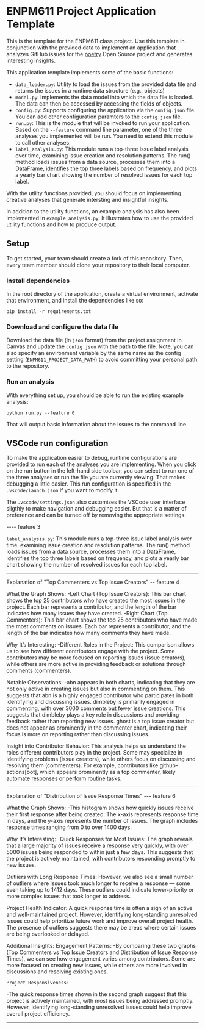 # ENPM611 Project Application Template

This is the template for the ENPM611 class project. Use this template in conjunction with the provided data to implement an application that analyzes GitHub issues for the [poetry](https://github.com/python-poetry/poetry/issues) Open Source project and generates interesting insights.

This application template implements some of the basic functions:

- `data_loader.py`: Utility to load the issues from the provided data file and returns the issues in a runtime data structure (e.g., objects)
- `model.py`: Implements the data model into which the data file is loaded. The data can then be accessed by accessing the fields of objects.
- `config.py`: Supports configuring the application via the `config.json` file. You can add other configuration paramters to the `config.json` file.
- `run.py`: This is the module that will be invoked to run your application. Based on the `--feature` command line parameter, one of the three analyses you implemented will be run. You need to extend this module to call other analyses.
- `label_analysis.py`: This module runs a top-three issue label analysis over time, examining issue creation and resolution patterns. The run() method loads issues from a data source, processes them into a DataFrame, identifies the top three labels based on frequency, and plots a yearly bar chart showing the number of resolved issues for each top label.

With the utility functions provided, you should focus on implementing creative analyses that generate intersting and insightful insights.

In addition to the utility functions, an example analysis has also been implemented in `example_analysis.py`. It illustrates how to use the provided utility functions and how to produce output.

## Setup

To get started, your team should create a fork of this repository. Then, every team member should clone your repository to their local computer. 


### Install dependencies

In the root directory of the application, create a virtual environment, activate that environment, and install the dependencies like so:

```
pip install -r requirements.txt
```

### Download and configure the data file

Download the data file (in `json` format) from the project assignment in Canvas and update the `config.json` with the path to the file. Note, you can also specify an environment variable by the same name as the config setting (`ENPM611_PROJECT_DATA_PATH`) to avoid committing your personal path to the repository.


### Run an analysis

With everything set up, you should be able to run the existing example analysis:

```
python run.py --feature 0
```

That will output basic information about the issues to the command line.


## VSCode run configuration

To make the application easier to debug, runtime configurations are provided to run each of the analyses you are implementing. When you click on the run button in the left-hand side toolbar, you can select to run one of the three analyses or run the file you are currently viewing. That makes debugging a little easier. This run configuration is specified in the `.vscode/launch.json` if you want to modify it.

The `.vscode/settings.json` also customizes the VSCode user interface sligthly to make navigation and debugging easier. But that is a matter of preference and can be turned off by removing the appropriate settings.

---- feature 3

`label_analysis.py`: This module runs a top-three issue label analysis over time, examining issue creation and resolution patterns. The run() method loads issues from a data source, processes them into a DataFrame, identifies the top three labels based on frequency, and plots a yearly bar chart showing the number of resolved issues for each top label.

------
Explanation of "Top Commenters vs Top Issue Creators"  -- feature 4

What the Graph Shows:
-Left Chart (Top Issue Creators): This bar chart shows the top 25 contributors who have created the most issues in the project. Each bar represents a contributor, and the length of the bar indicates how many issues they have created.
-Right Chart (Top Commenters): This bar chart shows the top 25 contributors who have made the most comments on issues. Each bar represents a contributor, and the length of the bar indicates how many comments they have made.

Why It’s Interesting:
-Different Roles in the Project: This comparison allows us to see how different contributors engage with the project. Some contributors may be more focused on reporting issues (issue creators), while others are more active in providing feedback or solutions through comments (commenters).

Notable Observations:
-abn appears in both charts, indicating that they are not only active in creating issues but also in commenting on them. This suggests that abn is a highly engaged contributor who participates in both identifying and discussing issues.
dimbleby is primarily engaged in commenting, with over 3000 comments but fewer issue creations. This suggests that dimbleby plays a key role in discussions and providing feedback rather than reporting new issues.
ghost is a top issue creator but does not appear as prominently in the commenter chart, indicating their focus is more on reporting rather than discussing issues.

Insight into Contributor Behavior: This analysis helps us understand the roles different contributors play in the project. Some may specialize in identifying problems (issue creators), while others focus on discussing and resolving them (commenters). For example, contributors like github-actions[bot], which appears prominently as a top commenter, likely automate responses or perform routine tasks.

---

 Explanation of "Distribution of Issue Response Times"  --- feature 6

What the Graph Shows:
-This histogram shows how quickly issues receive their first response after being created. The x-axis represents response time in days, and the y-axis represents the number of issues. The graph includes response times ranging from 0 to over 1400 days.

Why It’s Interesting:
-Quick Responses for Most Issues: The graph reveals that a large majority of issues receive a response very quickly, with over 5000 issues being responded to within just a few days. This suggests that the project is actively maintained, with contributors responding promptly to new issues.

Outliers with Long Response Times: However, we also see a small number of outliers where issues took much longer to receive a response — some even taking up to 1412 days. These outliers could indicate lower-priority or more complex issues that took longer to address.

Project Health Indicator: A quick response time is often a sign of an active and well-maintained project. However, identifying long-standing unresolved issues could help prioritize future work and improve overall project health. The presence of outliers suggests there may be areas where certain issues are being overlooked or delayed.

Additional Insights:
    Engagement Patterns:
-By comparing these two graphs (Top Commenters vs Top Issue Creators and Distribution of Issue Response Times), we can see how engagement varies among contributors. Some are more focused on creating new issues, while others are more involved in discussions and resolving existing ones.

    Project Responsiveness:
-The quick response times shown in the second graph suggest that this project is actively maintained, with most issues being addressed promptly. However, identifying long-standing unresolved issues could help improve overall project efficiency.

----
